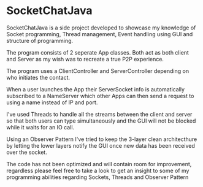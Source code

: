 # SocketChatJava
 
SocketChatJava is a side project developed to showcase my knowledge of Socket programming, Thread management, Event handling using GUI and structure of programming.

The program consists of 2 seperate App classes. Both act as both client and Server as my wish was to recreate a true P2P experience.

The program uses a ClientController and ServerController depending on who initiates the contact.

When a user launches the App their ServerSocket info is automatically subscribed to a NameServer which other Apps can then send a request to using a name instead of IP and port.

I've used Threads to handle all the streams between the client and server so that both users can type simultaneously and the GUI will not be blocked while it waits for an IO call. 

Using an Observer Pattern I've tried to keep the 3-layer clean architecthure by letting the lower layers notify the GUI once new data has been received over the socket.

The code has not been optimized and will contain room for improvement, regardless please feel free to take a look to get an insight to some of my programming abilities regarding Sockets, Threads and Observer Pattern

